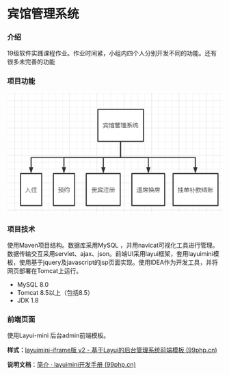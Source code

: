 # 宾馆管理系统

### 介绍
19级软件实践课程作业。作业时间紧，小组内四个人分别开发不同的功能。还有很多未完善的功能

### 项目功能

![img](img/README/clip_image002.gif)

### 项目技术

使用Maven项目结构。数据库采用MySQL ，并用navicat可视化工具进行管理。数据传输交互采用servlet、ajax、json。前端UI采用layui框架，套用layuimini模板，使用基于jquery及javascript的jsp页面实现。使用IDEA作为开发工具，并将网页部署在Tomcat上运行。

- MySQL 8.0
- Tomcat 8.5以上（包括8.5）
- JDK 1.8

### 前端页面

使用Layui-mini 后台admin前端模板。

**样式：**[layuimini-iframe版 v2 - 基于Layui的后台管理系统前端模板 (99php.cn)](http://layuimini.99php.cn/iframe/v2/index.html#/page/welcome-3.html)

**说明文档**：[简介 · layuimini开发手册 (99php.cn)](http://layuimini.99php.cn/docs/)

